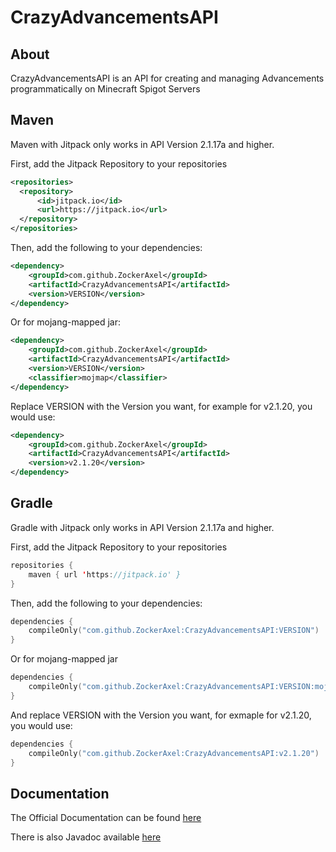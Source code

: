 # CrazyAdvancementsAPI


## About

CrazyAdvancementsAPI is an API for creating and managing Advancements programmatically on Minecraft Spigot Servers


## Maven
Maven with Jitpack only works in API Version 2.1.17a and higher.

First, add the Jitpack Repository to your repositories
```xml
<repositories>
  <repository>
      <id>jitpack.io</id>
      <url>https://jitpack.io</url>
  </repository>
</repositories>
```
Then, add the following to your dependencies:
```xml
<dependency>
    <groupId>com.github.ZockerAxel</groupId>
    <artifactId>CrazyAdvancementsAPI</artifactId>
    <version>VERSION</version>
</dependency>
```
Or for mojang-mapped jar:
```xml
<dependency>
    <groupId>com.github.ZockerAxel</groupId>
    <artifactId>CrazyAdvancementsAPI</artifactId>
    <version>VERSION</version>
    <classifier>mojmap</classifier>
</dependency>
```


Replace VERSION with the Version you want, for example for v2.1.20, you would use:
```xml
<dependency>
    <groupId>com.github.ZockerAxel</groupId>
    <artifactId>CrazyAdvancementsAPI</artifactId>
    <version>v2.1.20</version>
</dependency>
```

## Gradle
Gradle with Jitpack only works in API Version 2.1.17a and higher.

First, add the Jitpack Repository to your repositories
```kts
repositories {
    maven { url 'https://jitpack.io' }
}
```
Then, add the following to your dependencies:
```kts
dependencies {
    compileOnly("com.github.ZockerAxel:CrazyAdvancementsAPI:VERSION")
}
```
Or for mojang-mapped jar
```kts
dependencies {
    compileOnly("com.github.ZockerAxel:CrazyAdvancementsAPI:VERSION:mojmap")
}
```

And replace VERSION with the Version you want, for exmaple for v2.1.20, you would use:
```kts
dependencies {
    compileOnly("com.github.ZockerAxel:CrazyAdvancementsAPI:v2.1.20")
}
```



## Documentation

The Official Documentation can be found [here][0]

There is also Javadoc available [here][1]

[0]: https://docs.crazyadvancements.endercentral.eu "Official Documentation"
[1]: https://javadoc.crazyadvancements.endercentral.eu "Javadoc"

